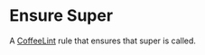 Ensure Super
======================

A [CoffeeLint][coffeelint] rule that ensures that super is called.

[coffeelint]: http://www.coffeelint.org/
